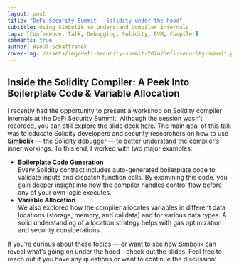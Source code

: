 ```yaml
---
layout: post
title: "DeFi Security Summit - Solidity under the hood"
subtitle: Using Simbolik to understand compiler internals
tags: [Conference, Talk, Debugging, Solidity, EVM, Compiler]
comments: true
author: Raoul Schaffranek
cover-img: /assets/img/defi-security-summit-2024/defi-security-summit.png
---
```


## Inside the Solidity Compiler: A Peek Into Boilerplate Code & Variable Allocation

I recently had the opportunity to present a workshop on Solidity compiler internals at the DeFi Security Summit. Although the session wasn’t recorded, you can still explore the slide deck [here](https://drive.google.com/file/d/1769PkfOYA0kfjFAARIFnL5HKaxE1zi76/view). The main goal of this talk was to educate Solidity developers and security researchers on how to use **Simbolik** — the Solidity debugger — to better understand the compiler’s inner workings. To this end, I worked with two major examples:

- **Boilerplate Code Generation** \
  Every Solidity contract includes auto-generated boilerplate code to validate inputs and dispatch function calls. By examining this code, you gain deeper insight into how the compiler handles control flow before any of your own logic executes.
- **Variable Allocation** \
  We also explored how the compiler allocates variables in different data locations (storage, memory, and calldata) and for various data types. A solid understanding of allocation strategy helps with gas optimization and security considerations.

If you’re curious about these topics — or want to see how Simbolik can reveal what’s going on under the hood—check out the slides. Feel free to reach out if you have any questions or want to continue the discussion!
